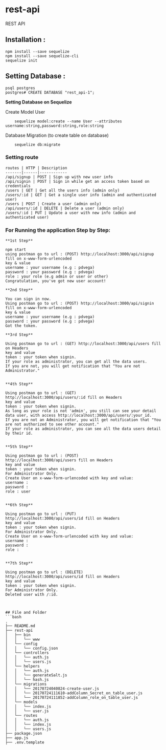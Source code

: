 # rest-api
REST API 


## Installation :
    npm install --save sequelize
    npm install --save sequelize-cli
    sequelize init


## Setting Database : 
    psql postgres
    postgres# CREATE DATABASE "rest_api-1";


**Setting Database on Sequelize**

Create Model User
            
        sequelize model:create --name User --attributes username:string,password:string,role:string

Database Migration (to create table on database)

        sequelize db:migrate


### Setting route

    routes | HTTP | Description
    -------|------|------------
    /api/signup | POST | Sign up with new user info
    /api/signin | POST | Sign in while get an access token based on credentials
    /users | GET | Get all the users info (admin only)
    /users/:id | GET | Get a single user info (admin and authenticated user)
    /users | POST | Create a user (admin only)
    /api/users/:id | DELETE | Delete a user (admin only)
    /users/:id | PUT | Update a user with new info (admin and authenticated user)



### For Running the application Step by Step:


    **1st Step**

    npm start
    using postman go to url : (POST) http://localhost:3000/api/signup 
    fill on x-www-form-urlencoded
    key & value
    username : your username (e.g : pdvega)
    password : your password (e.g : pdvega)
    role : your role (e.g admin or user or other)
    Congratulation, you've got new user account!

    **2nd Step**

    You can sign in now.
    Using postman go to url : (POST) http://localhost:3000/api/signin 
    fill on x-www-form-urlencoded
    key & value
    username : your username (e.g : pdvega)
    password : your password (e.g : pdvega)
    Got the token.

    **3rd Step**

    Using postman go to url : (GET) http://localhost:3000/api/users fill on Headers
    key and value
    token : your token when signin.
    If your role as administrator, you can get all the data users.
    If you are not, you will get notification that "You are not Administrator."


    **4th Step**

    Using postman go to url : (GET)
    http://localhost:3000/api/users/:id fill on Headers
    key and value
    token : your token when signin.
    As long as your role is not 'admin', you still can see your detail data user, with access http://localhost:3000/api/users/:your_id.
    If you are not an Administrator, you will get notification that "You are not authorized to see other account."
    If your role as administrator, you can see all the data users detail by their id.


    **5th Step**

    Using postman go to url : (POST)
    http://localhost:3000/api/users fill on Headers
    key and value
    token : your token when signin.
    For Administrator Only.
    Create User on x-www-form-urlencoded with key and value:
    username : 
    password : 
    role : user


    **6th Step**

    Using postman go to url : (PUT)
    http://localhost:3000/api/users/id fill on Headers
    key and value
    token : your token when signin.
    For Administrator Only.
    Create User on x-www-form-urlencoded with key and value:
    username : 
    password : 
    role : 


    **7th Step**

    Using postman go to url : (DELETE)
    http://localhost:3000/api/users/id fill on Headers
    key and value
    token : your token when signin.
    For Administrator Only.
    Deleted user with /:id.



    ## File and Folder 
    ```bash
    .
    ├── README.md
    ├── rest-api
    │   ├── bin
    │   │   └── www
    │   └── config
    │   │   └── config.json
    │   └── controllers
    │   │   └── auth.js
    │   │   └── users.js
    │   └── helpers
    │   │   └── auth.js
    │   │   └── generateSalt.js
    │   │   └── hash.js
    │   └── migrations
    │   │   └── 20170724040824-create-user.js
    │   │   └── 20170724111610-addColumn_Secret_on_table_user.js
    │   │   └── 20170724111852-addColumn_role_on_table_user.js
    │   └── models
    │   │   └── index.js
    │   │   └── user.js
    │   └── routes
    │   │   └── auth.js
    │   │   └── index.js
    │   │   └── users.js
    ├── package.json
    ├── app.js
    ├── .env.template
